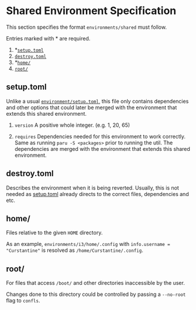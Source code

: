 # Shared Environment Specification

This section specifies the format `environments/shared` must follow.

Entries marked with \* are required.

1. \*[`setup.toml`](#setuptoml)
2. [`destroy.toml`](#destroytoml)
3. \*[`home/`](#home)
4. [`root/`](#root)

## setup.toml

Unlike a usual [`environment/setup.toml`](./environment#setuptoml), this file only contains dependencies and
other options that could later be merged with the environment that extends this shared environment.

1. `version`
   A positive whole integer. (e.g. 1, 20, 65)

2. `requires`
   Dependencies needed for this environment to work correctly. Same as running `paru -S <packages>` prior to running the util. The dependencies are merged with the environment that extends this shared environment.

## destroy.toml

Describes the environment when it is being reverted.
Usually, this is not needed as [setup.toml](#setup.toml) already directs to the correct files, dependencies and etc.

## home/

Files relative to the given `HOME` directory.

As an example, `environments/i3/home/.config` with `info.username = "Curstantine"` is resolved as `/home/Curstantine/.config`.

## root/

For files that access `/boot/` and other directories inaccessible by the user.

Changes done to this directory could be controlled by passing a `--no-root` flag to `confls`.
